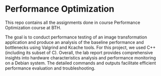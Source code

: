 # Performance Optimization
 This repo contains all the assignments done in course Performance Optimization course at BTH.

The goal is to conduct performance testing of an image transformation application and produce an analysis of the baseline performance and bottlenecks using Valgrind and Kcache tools.
For this project, we used C++ (including its subset of C).
Overall, the lab report provides comprehensive insights into hardware characteristics analysis and performance monitoring on a Debian system. The detailed commands and outputs facilitate efficient performance evaluation and troubleshooting.
